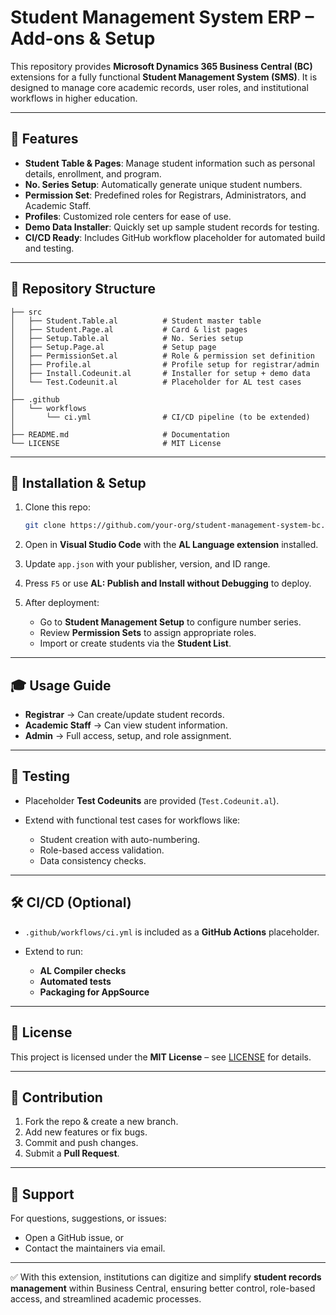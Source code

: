 # Student Management System ERP – Add-ons & Setup

This repository provides **Microsoft Dynamics 365 Business Central (BC)** extensions for a fully functional **Student Management System (SMS)**. It is designed to manage core academic records, user roles, and institutional workflows in higher education.

---

## 📌 Features

* **Student Table & Pages**: Manage student information such as personal details, enrollment, and program.
* **No. Series Setup**: Automatically generate unique student numbers.
* **Permission Set**: Predefined roles for Registrars, Administrators, and Academic Staff.
* **Profiles**: Customized role centers for ease of use.
* **Demo Data Installer**: Quickly set up sample student records for testing.
* **CI/CD Ready**: Includes GitHub workflow placeholder for automated build and testing.

---

## 📂 Repository Structure

```
├── src
│   ├── Student.Table.al          # Student master table
│   ├── Student.Page.al           # Card & list pages
│   ├── Setup.Table.al            # No. Series setup
│   ├── Setup.Page.al             # Setup page
│   ├── PermissionSet.al          # Role & permission set definition
│   ├── Profile.al                # Profile setup for registrar/admin
│   ├── Install.Codeunit.al       # Installer for setup + demo data
│   └── Test.Codeunit.al          # Placeholder for AL test cases
│
├── .github
│   └── workflows
│       └── ci.yml                # CI/CD pipeline (to be extended)
│
├── README.md                     # Documentation
└── LICENSE                       # MIT License
```

---

## 🚀 Installation & Setup

1. Clone this repo:

   ```bash
   git clone https://github.com/your-org/student-management-system-bc.git
   ```

2. Open in **Visual Studio Code** with the **AL Language extension** installed.

3. Update `app.json` with your publisher, version, and ID range.

4. Press `F5` or use **AL: Publish and Install without Debugging** to deploy.

5. After deployment:

   * Go to **Student Management Setup** to configure number series.
   * Review **Permission Sets** to assign appropriate roles.
   * Import or create students via the **Student List**.

---

## 🎓 Usage Guide

* **Registrar** → Can create/update student records.
* **Academic Staff** → Can view student information.
* **Admin** → Full access, setup, and role assignment.

---

## 🧪 Testing

* Placeholder **Test Codeunits** are provided (`Test.Codeunit.al`).
* Extend with functional test cases for workflows like:

  * Student creation with auto-numbering.
  * Role-based access validation.
  * Data consistency checks.

---

## 🛠️ CI/CD (Optional)

* `.github/workflows/ci.yml` is included as a **GitHub Actions** placeholder.
* Extend to run:

  * **AL Compiler checks**
  * **Automated tests**
  * **Packaging for AppSource**

---

## 📜 License

This project is licensed under the **MIT License** – see [LICENSE](LICENSE) for details.

---

## 🤝 Contribution

1. Fork the repo & create a new branch.
2. Add new features or fix bugs.
3. Commit and push changes.
4. Submit a **Pull Request**.

---

## 📧 Support

For questions, suggestions, or issues:

* Open a GitHub issue, or
* Contact the maintainers via email.

---

✅ With this extension, institutions can digitize and simplify **student records management** within Business Central, ensuring better control, role-based access, and streamlined academic processes.

